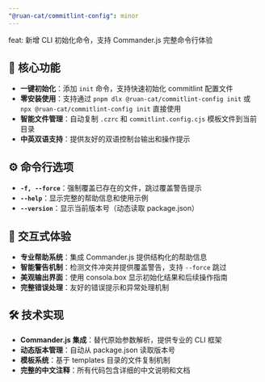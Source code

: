 ```yaml
---
"@ruan-cat/commitlint-config": minor
---
```


feat: 新增 CLI 初始化命令，支持 Commander.js 完整命令行体验

## 🚀 核心功能

- **一键初始化**：添加 `init` 命令，支持快速初始化 commitlint 配置文件
- **零安装使用**：支持通过 `pnpm dlx @ruan-cat/commitlint-config init` 或 `npx @ruan-cat/commitlint-config init` 直接使用
- **智能文件管理**：自动复制 `.czrc` 和 `commitlint.config.cjs` 模板文件到当前目录
- **中英双语支持**：提供友好的双语控制台输出和操作提示

## ⚙️ 命令行选项

- **`-f, --force`**：强制覆盖已存在的文件，跳过覆盖警告提示
- **`--help`**：显示完整的帮助信息和使用示例
- **`--version`**：显示当前版本号（动态读取 package.json）

## 🎯 交互式体验

- **专业帮助系统**：集成 Commander.js 提供结构化的帮助信息
- **智能警告机制**：检测文件冲突并提供覆盖警告，支持 `--force` 跳过
- **美观输出界面**：使用 consola.box 显示初始化结果和后续操作指南
- **完整错误处理**：友好的错误提示和异常处理机制

## 🛠️ 技术实现

- **Commander.js 集成**：替代原始参数解析，提供专业的 CLI 框架
- **动态版本管理**：自动从 package.json 读取版本号
- **模板系统**：基于 templates 目录的文件复制机制
- **完整的中文注释**：所有代码包含详细的中文说明和文档

